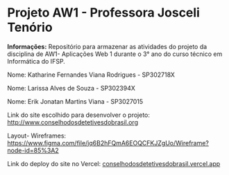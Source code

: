 # Projeto AW1 - Professora Josceli Tenório

<b>Informações:</b> Repositório para armazenar as atividades do projeto da disciplina de AW1- Aplicações Web 1 durante o 3° ano do curso técnico em Informática do IFSP.

Nome: Katharine Fernandes Viana Rodrigues - SP302718X

Nome: Larissa Alves de Souza - SP302394X

Nome: Erik Jonatan Martins Viana - SP3027015

Link do site escolhido para desenvolver o projeto:
http://www.conselhodosdetetivesdobrasil.org

Layout- Wireframes:
https://www.figma.com/file/jq6B2hFQmA6EOQCFKJZgUo/Wireframe?node-id=85%3A2

Link do deploy do site no Vercel:
<a href="conselhodosdetetivesdobrasil.vercel.app">conselhodosdetetivesdobrasil.vercel.app</a>
